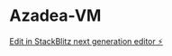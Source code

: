 # Azadea-VM

[Edit in StackBlitz next generation editor ⚡️](https://stackblitz.com/~/github.com/elturky2005/Azadea-VM)